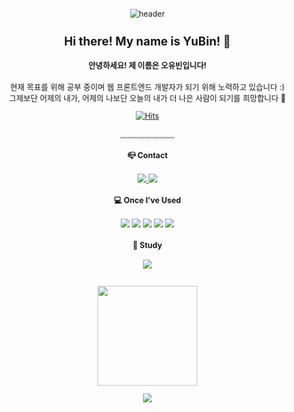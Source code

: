 
<div align="center"> 

![header](https://capsule-render.vercel.app/api?type=waving&color=timeGradient&text=Hello%20My%20World!&animation=twinkling&fontColor=ffffff&fontAlign=70&fontAlignY=43&fontSize=57&height=250)
## Hi there! My name is YuBin! 👋
#### 안녕하세요! 제 이름은 오유빈입니다!
현재 목표를 위해 공부 중이며 웹 프론트엔드 개발자가 되기 위해 노력하고 있습니다 :)
<br/>
그제보단 어제의 내가, 어제의 나보단 오늘의 내가 더 나은 사람이 되기를 희망합니다 🙂
<br/>

[![Hits](https://hits.seeyoufarm.com/api/count/incr/badge.svg?url=https%3A%2F%2Fgithub.com%2FHave-Been&count_bg=%2392B6FF&title_bg=%23397AFF&icon=github.svg&icon_color=%23E8E8E8&title=VISIT&edge_flat=false)](https://hits.seeyoufarm.com)

﹏﹏﹏﹏﹏﹏﹏

#### 📪 Contact
 <a href="mailto:havebeen4@naver.com">
   <img src="https://img.shields.io/badge/Naver-brightgreen?style=flat-square&logo=Naver&logoColor=white&link=havebeen4@naver.com"/>
</a>
 <a href="mailto:oyb0426@gmail.com">
   <img src="https://img.shields.io/badge/Gmail-d14836?style=flat-square&logo=Gmail&logoColor=white&link=oyb0426@gmail.com"/>
</a>
<br/>
  
#### 💻 Once I've Used
<!--javascript-->
<img src="https://img.shields.io/badge/JAVAScript-F7DF1E?style=for-the-badge&logo=javascript&logoColor=white">
<!--Html-->
<img src="https://img.shields.io/badge/HTML5-E34F26?style=for-the-badge&logo=Html5&logoColor=white">
<!--css-->
<img src="https://img.shields.io/badge/CSS-1572B6?style=for-the-badge&logo=css3&logoColor=white">
<!--C-->
<img src="https://img.shields.io/badge/C-A8B9CC?style=for-the-badge&logo=c&logoColor=white">
<!--C++-->
<img src="https://img.shields.io/badge/C++-00599C?style=for-the-badge&logo=cplusplus&logoColor=white">
<br/>
  
#### 📝 Study
<a href="https://velog.io/@havebeen4"><img src="https://img.shields.io/badge/Tech%20Blog-11B48A?style=flat-square&logo=Vimeo&logoColor=white&link=https://velog.io/@havebeen4"/></a>
<br/>
<br/>
<p>
  <img height="180em" src="https://github-readme-stats.vercel.app/api?username=havebeen&show_icons=true&include_all_commits=true&bg_color=fff5&title_color=2E64FE&text_color=151515">
</p>

<img src="https://capsule-render.vercel.app/api?type=waving&color=timeGradient&height=150&section=footer" />
</div>


